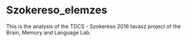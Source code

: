 # Szokereso_elemzes
This is the analysis of the TDCS - Szokereso 2016 tavasz project of the Brain, Memory and Language Lab.
